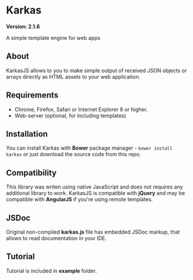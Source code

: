 # Karkas

**Version: 2.1.6**

A simple template engine for web apps

## About
KarkasJS allows to you to make simple output of received JSON objects or arrays directly as HTML assets to your web application.

## Requirements
* Chrome, Firefox, Safari or Internet Explorer 8 or higher.
* Web-server (optional, for including templates)

## Installation
You can install Karkas with **Bower** package manager - `bower install karkas` or just download the source code from this repo.

## Compatibility
This library was writen using native JavaScript and does not requires any additional library to work.
KarkasJS is compatible with **jQuery** and may be compatible with **AngularJS** if you're using remote templates.

## JSDoc
Original non-compiled **karkas.js** file has embedded JSDoc markup, that allows to read documentation in your IDE.

## Tutorial

Tutorial is included in **example** folder.


